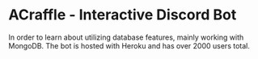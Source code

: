 # ACraffle - Interactive Discord Bot 
In order to learn about utilizing database features, mainly working with MongoDB. The bot is hosted with Heroku and has over 2000 users total.
